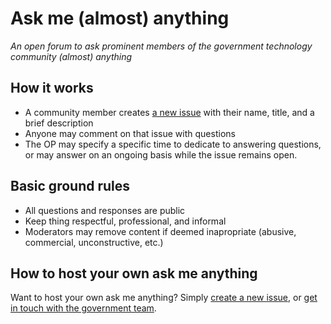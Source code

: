 # Ask me (almost) anything

*An open forum to ask prominent members of the government technology community (almost) anything*

## How it works

* A community member creates [a new issue](https://github.com/government/ask-me-anything/issues/new) with their name, title, and a brief description
* Anyone may comment on that issue with questions
* The OP may specify a specific time to dedicate to answering questions, or may answer on an ongoing basis while the issue remains open.


## Basic ground rules

* All questions and responses are public
* Keep thing respectful, professional, and informal
* Moderators may remove content if deemed inapropriate (abusive, commercial, unconstructive, etc.)

## How to host your own ask me anything

Want to host your own ask me anything? Simply [create a new issue](https://github.com/government/ask-me-anything/issues/new), or [get in touch with the government team](mailto:government@github.com).

